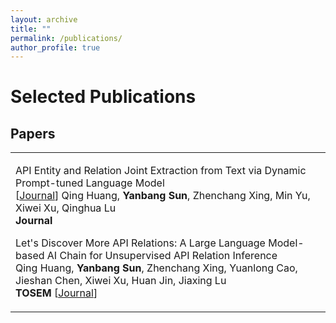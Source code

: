 ```yaml
---
layout: archive
title: ""
permalink: /publications/
author_profile: true
---
```


<style>
table.imgtable, table.imgtable td{
  /* height: auto; */
  /* text-align: left; */
}

</style>

# <i class="fa fa-fw fa-copy"></i> Selected Publications

## Papers

<table class='imgtable'>
  <tr>
    <td align="left">
      <p>
        API Entity and Relation Joint Extraction from Text via Dynamic Prompt-tuned Language Model<br>
        [<a href="https://dl.acm.org/doi/10.1145/3607188">Journal</a>]
        Qing Huang, <b>Yanbang Sun</b>, Zhenchang Xing, Min Yu, Xiwei Xu, Qinghua Lu<br>
        <b>Journal</b>
      </p>
      <p>
        Let's Discover More API Relations: A Large Language Model-based AI Chain for Unsupervised API Relation Inference<br>
        Qing Huang, <b>Yanbang Sun</b>, Zhenchang Xing, Yuanlong Cao, Jieshan Chen, Xiwei Xu, Huan Jin, Jiaxing Lu<br>
        <b>TOSEM</b>
        [<a href="[https://arxiv.org/pdf/2311.01266.pdf](https://dl.acm.org/doi/10.1145/3680469)">Journal</a>]
      </p>
    </td>
  </tr>
</table>



